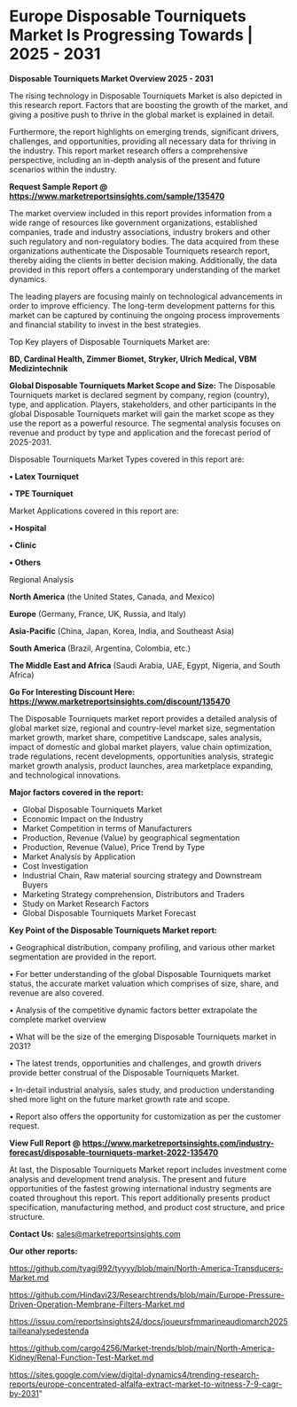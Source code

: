 # Europe Disposable Tourniquets Market Is Progressing Towards | 2025 - 2031

<Strong> Disposable Tourniquets Market Overview 2025 - 2031</strong>

The rising technology in Disposable Tourniquets Market is also depicted in this research report. Factors that are boosting the growth of the market, and giving a positive push to thrive in the global market is explained in detail.

Furthermore, the report highlights on emerging trends, significant drivers, challenges, and opportunities, providing all necessary data for thriving in the industry. This report market research offers a comprehensive perspective, including an in-depth analysis of the present and future scenarios within the industry.

<strong>Request Sample Report @ <a href=https://www.marketreportsinsights.com/sample/135470>https://www.marketreportsinsights.com/sample/135470</a></strong>

The market overview included in this report provides information from a wide range of resources like government organizations, established companies, trade and industry associations, industry brokers and other such regulatory and non-regulatory bodies. The data acquired from these organizations authenticate the Disposable Tourniquets research report, thereby aiding the clients in better decision making. Additionally, the data provided in this report offers a contemporary understanding of the market dynamics.

The leading players are focusing mainly on technological advancements in order to improve efficiency. The long-term development patterns for this market can be captured by continuing the ongoing process improvements and financial stability to invest in the best strategies.

Top Key players of Disposable Tourniquets Market are:

<strong>BD, Cardinal Health, Zimmer Biomet, Stryker, Ulrich Medical, VBM Medizintechnik</strong>

<strong><b>Global Disposable Tourniquets Market Scope and Size:</b></strong>
The Disposable Tourniquets market is declared segment by company, region (country), type, and application. Players, stakeholders, and other participants in the global Disposable Tourniquets market will gain the market scope as they use the report as a powerful resource. The segmental analysis focuses on revenue and product by type and application and the forecast period of 2025-2031.

Disposable Tourniquets Market Types covered in this report are:

<strong>• Latex Tourniquet

• TPE Tourniquet</strong>

Market Applications covered in this report are:

<strong>• Hospital

• Clinic

• Others</strong> 

Regional Analysis

<strong>North America</strong> (the United States, Canada, and Mexico)

<strong>Europe</strong> (Germany, France, UK, Russia, and Italy)

<strong>Asia-Pacific</strong> (China, Japan, Korea, India, and Southeast Asia)

<strong>South America</strong> (Brazil, Argentina, Colombia, etc.)

<strong>The Middle East and Africa</strong> (Saudi Arabia, UAE, Egypt, Nigeria, and South Africa)

<strong>Go For Interesting Discount Here: <a href=https://www.marketreportsinsights.com/discount/135470>https://www.marketreportsinsights.com/discount/135470</a></strong>

The Disposable Tourniquets market report provides a detailed analysis of global market size, regional and country-level market size, segmentation market growth, market share, competitive Landscape, sales analysis, impact of domestic and global market players, value chain optimization, trade regulations, recent developments, opportunities analysis, strategic market growth analysis, product launches, area marketplace expanding, and technological innovations.

<strong><b>Major factors covered in the report:</b></strong>
<ul>
  <li>Global Disposable Tourniquets Market </li>
  <li>Economic Impact on the Industry</li>
  <li>Market Competition in terms of Manufacturers</li>
  <li>Production, Revenue (Value) by geographical segmentation</li>
  <li>Production, Revenue (Value), Price Trend by Type</li>
  <li>Market Analysis by Application</li>
  <li>Cost Investigation</li>
  <li>Industrial Chain, Raw material sourcing strategy and Downstream Buyers</li>
  <li>Marketing Strategy comprehension, Distributors and Traders</li>
  <li>Study on Market Research Factors</li>
  <li>Global Disposable Tourniquets Market Forecast</li>
</ul>

<strong><b>Key Point of the Disposable Tourniquets Market report:</b></strong>

• Geographical distribution, company profiling, and various other market segmentation are provided in the report.

• For better understanding of the global Disposable Tourniquets market status, the accurate market valuation which comprises of size, share, and revenue are also covered.

• Analysis of the competitive dynamic factors better extrapolate the complete market overview

• What will be the size of the emerging Disposable Tourniquets market in 2031?

• The latest trends, opportunities and challenges, and growth drivers provide better construal of the Disposable Tourniquets Market.

• In-detail industrial analysis, sales study, and production understanding shed more light on the future market growth rate and scope.

• Report also offers the opportunity for customization as per the customer request.

<strong><b>View Full Report @ <a href=https://www.marketreportsinsights.com/industry-forecast/disposable-tourniquets-market-2022-135470>https://www.marketreportsinsights.com/industry-forecast/disposable-tourniquets-market-2022-135470</a></b></strong>


At last, the Disposable Tourniquets Market report includes investment come analysis and development trend analysis. The present and future opportunities of the fastest growing international industry segments are coated throughout this report. This report additionally presents product specification, manufacturing method, and product cost structure, and price structure.

<strong>Contact Us:</strong>
sales@marketreportsinsights.com

<strong>Our other reports:</strong>

<a href=https://github.com/tyagi992/tyyyy/blob/main/North-America-Transducers-Market.md>https://github.com/tyagi992/tyyyy/blob/main/North-America-Transducers-Market.md</a>

<a href=https://github.com/Hindavi23/Researchtrends/blob/main/Europe-Pressure-Driven-Operation-Membrane-Filters-Market.md>https://github.com/Hindavi23/Researchtrends/blob/main/Europe-Pressure-Driven-Operation-Membrane-Filters-Market.md</a>

<a href=https://issuu.com/reportsinsights24/docs/joueursfmmarineaudiomarch2025tailleanalysedestenda>https://issuu.com/reportsinsights24/docs/joueursfmmarineaudiomarch2025tailleanalysedestenda</a>

<a href=https://github.com/cargo4256/Market-trends/blob/main/North-America-Kidney/Renal-Function-Test-Market.md>https://github.com/cargo4256/Market-trends/blob/main/North-America-Kidney/Renal-Function-Test-Market.md</a>

<a href=https://sites.google.com/view/digital-dynamics4/trending-research-reports/europe-concentrated-alfalfa-extract-market-to-witness-7-9-cagr-by-2031>https://sites.google.com/view/digital-dynamics4/trending-research-reports/europe-concentrated-alfalfa-extract-market-to-witness-7-9-cagr-by-2031</a>"

